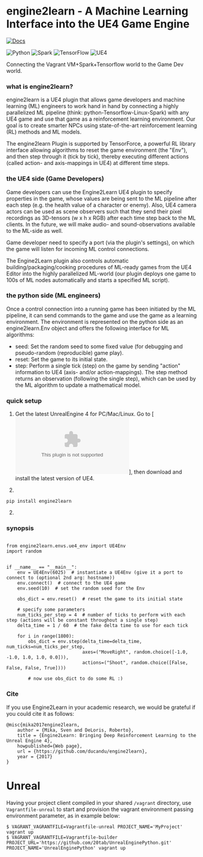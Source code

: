 engine2learn - A Machine Learning Interface into the UE4 Game Engine
====================================================================

[![Docs](https://readthedocs.org/projects/engine2learn/badge)](http://engine2learn.readthedocs.io/en/latest/)


![Python](images/python-logo.png)
![Spark](images/spark-logo.png)
![TensorFlow](images/tensorflow-logo.png)
![UE4](images/ue4-logo.png)

Connecting the Vagrant VM+Spark+Tensorflow world to the Game Dev world.

### what is engine2learn?
engine2learn is a UE4 plugin that allows game developers and machine learning (ML) engineers
to work hand in hand by connecting a highly parallelized ML pipeline (think: python-Tensorflow-Linux-Spark) with
any UE4 game and use that game as a reinforcement learning environment.
Our goal is to create smarter NPCs using state-of-the-art reinforcement learning (RL) methods and ML models.

The engine2learn Plugin is supported by TensorForce, a powerful RL library interface allowing algorithms to reset the game
environment (the "Env"), and then step through it (tick by tick), thereby executing different actions (called action- and axis-mappings in UE4) at
different time steps.


### the UE4 side (Game Developers)
Game developers can use the Engine2Learn UE4 plugin to specify properties in the game, whose values are being sent to the ML
pipeline after each step (e.g. the health value of a character or enemy). Also, UE4 camera actors can be used as scene observers
such that they send their pixel recordings as 3D-tensors (w x h x RGB) after each time step back to the ML clients.
In the future, we will make audio- and sound-observations available to the ML-side as well.

Game developer need to specify a port (via the plugin's settings), on which the game will listen for incoming ML control connections.

The Engine2Learn plugin also controls automatic building/packaging/cooking procedures of ML-ready games from the UE4 Editor into the
highly parallelized ML-world (our plugin deploys one game to 100s of ML nodes automatically and starts a specified ML script).


### the python side (ML engineers)
Once a control connection into a running game has been initiated by the ML pipeline, it can send commands to the game and use the game as
a learning environment.
The environment is represented on the python side as an engine2learn.Env object and offers the following interface for ML algorithms:

- seed: Set the random seed to some fixed value (for debugging and pseudo-random (reproducible) game play).
- reset: Set the game to its initial state.
- step: Perform a single tick (step) on the game by sending "action" information to UE4 (axis- and/or action-mappings).
The step method returns an observation (following the single step), which can be used by the ML algorithm to update a mathematical model.

### quick setup
1) Get the latest UnrealEngine 4 for PC/Mac/Linux.
Go to [![UnrealEngine.com](unrealengine.com)], then download and install the latest version of UE4.

2)

```
pip install engine2learn
```

2) 


### synopsis
```python3

from engine2learn.envs.ue4_env import UE4Env
import random


if __name__ == "__main__":
    env = UE4Env(6025)  # instantiate a UE4Env (give it a port to connect to (optional 2nd arg: hostname))
    env.connect()  # connect to the UE4 game
    env.seed(10)  # set the random seed for the Env

    obs_dict = env.reset()  # reset the game to its initial state

    # specify some parameters
    num_ticks_per_step = 4  # number of ticks to perform with each step (actions will be constant throughout a single step)
    delta_time = 1 / 60  # the fake delta time to use for each tick

    for i in range(1800):
        obs_dict = env.step(delta_time=delta_time, num_ticks=num_ticks_per_step,
                            axes=("MoveRight", random.choice([-1.0, -1.0, 1.0, 1.0, 0.0])),
                            actions=("Shoot", random.choice([False, False, False, True])))

        # now use obs_dict to do some RL :)
```


### Cite

If you use Engine2Learn in your academic research, we would be grateful if you could cite it as follows:

```
@misc{mika2017engine2learn,
    author = {Mika, Sven and DeLoris, Roberto},
    title = {Engine2Learn: Bringing Deep Reinforcement Learning to the Unreal Engine 4},
    howpublished={Web page},
    url = {https://github.com/ducandu/engine2learn},
    year = {2017}
}
```


# Unreal

Having your project client compiled in your shared `/vagrant` directory, use `Vagrantfile-unreal` to start and provision the vagrant environment passing environment parameter, as in example below:

```
$ VAGRANT_VAGRANTFILE=Vagrantfile-unreal PROJECT_NAME='MyProject' vagrant up
$ VAGRANT_VAGRANTFILE=Vagrantfile-builder PROJECT_URL='https://github.com/20tab/UnrealEnginePython.git' PROJECT_NAME='UnrealEnginePython' vagrant up
``` 
